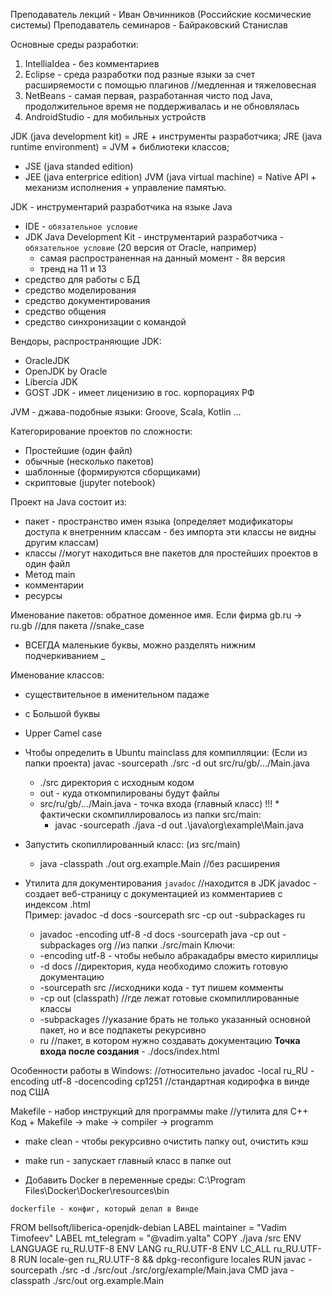 Преподаватель лекций - Иван Овчинников (Российские космические системы)
Преподаватель семинаров - Байраковский Станислав 

Основные среды разработки:
1. IntelliaIdea - без комментариев
2. Eclipse - среда разработки под разные языки за счет расширяемости с помощью плагинов //медленная и тяжеловесная
3. NetBeans - самая первая, разработанная чисто под Java, продолжительное время не поддерживалась и не обновлялась
4. AndroidStudio - для мобильных устройств

JDK (java development kit) = JRE + инструменты разработчика;
JRE (java runtime environment) = JVM + библиотеки классов;
  * JSE (java standed edition)
  * JEE (java enterprice edition)
JVM (java virtual machine) = Native API + механизм исполнения + управление памятью.

JDK - инструментарий разработчика на языке Java
  * IDE - `обязательное условие`
  * JDK Java Development Kit - инструментарий разработчика - `обязательное условие` (20 версия от Oracle, например)
    * самая распространенная на данный момент - 8я версия
    * тренд на 11 и 13
  * средство для работы с БД
  * средство моделирования
  * средство документирования
  * средство общения
  * средство синхронизации с командой

Вендоры, распространяющие JDK:
  * OracleJDK
  * OpenJDK by Oracle
  * Libercia JDK
  * GOST JDK - имеет лиценизию в гос. корпорациях РФ

JVM - джава-подобные языки:
Groove, Scala, Kotlin ...

Категорирование проектов по сложности:
  * Простейшие (один файл)
  * обычные (несколько пакетов)
  * шаблонные (формируются сборщиками)
  * скриптовые (jupyter notebook)

Проект на Java состоит из:
  * пакет - пространство имен языка (определяет модификаторы доступа к внетренним классам - без импорта эти классы не видны другим классам)
  * классы //могут находиться вне пакетов для простейших проектов в один файл
  * Метод main
  * комментарии
  * ресурсы

Именование пакетов: обратное доменное имя. Если фирма gb.ru -> ru.gb //для пакета //snake_case
  * ВСЕГДА маленькие буквы, можно разделять нижним подчеркиванием _

Именование классов:
  * существительное в именительном падаже
  * с Большой буквы
  * Upper Camel case

* Чтобы определить в Ubuntu mainclass для компилляции: (Если из папки проекта)
javac -sourcepath ./src -d out src/ru/gb/.../Main.java
  * ./src директория с исходным кодом
  * out - куда откомпилированы будут файлы
  * src/ru/gb/.../Main.java - точка входа (главный класс)
  !!! * фактически скомпиллировалось из папки src/main:
    * javac -sourcepath ./java -d out .\java\org\example\Main.java

* Запустить скопиллированный класс: (из src/main)
  * java -classpath ./out org.example.Main //без расширения

* Утилита для документирования `javadoc` //находится в JDK
javadoc - создает веб-страницу с документацией из комментариев с индексом .html  
Пример: javadoc -d docs -sourcepath src -cp out -subpackages ru
  * javadoc -encoding utf-8 -d docs -sourcepath java -cp out -subpackages org //из папки ./src/main
Ключи:
  * -encoding utf-8 - чтобы небыло абракадабры вместо кириллицы
  * -d docs //директория, куда необходимо сложить готовую документацию
  * -sourcepath src //исходники кода - тут пишем комменты
  * -cp out (classpath) //где лежат готовые скомпиллированные классы
  * -subpackages //указание брать не только указанный основной пакет, но и все подпакеты рекурсивно
  * ru //пакет, в котором нужно создавать документацию
**Точка входа после создания** - ./docs/index.html

Особенности работы в Windows: //относительно javadoc
-local ru_RU
-encoding utf-8
-docencoding cp1251 //стандартная кодирофка в винде под США

Makefile - набор инструкций для программы make //утилита для С++
Код + Makefile -> make -> compiler -> programm
  * make clean - чтобы рекурсивно очистить папку out, очистить кэш
  * make run - запускает главный класс в папке out

* Добавить Docker в переменные среды:
C:\Program Files\Docker\Docker\resources\bin

`dockerfile - конфиг, который делал в Винде`

FROM bellsoft/liberica-openjdk-debian
LABEL maintainer = "Vadim Timofeev"
LABEL mt_telegram = "@vadim.yalta"
COPY ./java /src
ENV LANGUAGE ru_RU.UTF-8
ENV LANG ru_RU.UTF-8
ENV LC_ALL ru_RU.UTF-8
RUN locale-gen ru_RU.UTF-8 && dpkg-reconfigure locales
RUN javac -sourcepath ./src -d ./src/out ./src/org/example/Main.java
CMD java -classpath ./src/out org.example.Main